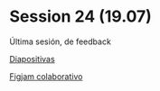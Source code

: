 # Session 24 (19.07)

Última sesión, de feedback

[Diapositivas](https://docs.google.com/presentation/d/1NyymGMCdQo_Z4R-cH4_xhKpuJH7XibH2x98bYZdYvnQ/view)

[Figjam colaborativo](https://www.figma.com/file/aasRjuJfyyI1bKowYkq9IV/pregunta-gym?node-id=0%3A1)
